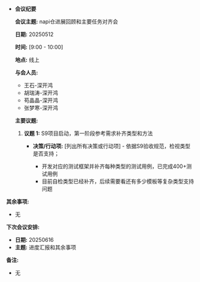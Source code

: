 - **会议纪要**

  **会议主题:** napi仓进展回顾和主要任务对齐会

  **日期:** 20250512

  **时间:** [9:00 - 10:00]

  **地点:** 线上

  **与会人员:**

  - 王石-深开鸿
  - 胡瑞涛-深开鸿
  - 苟晶晶-深开鸿
  - 张梦寒-深开鸿

  **主要议题:**

  1. **议题 1:** S9项目启动，第一阶段参考需求补齐类型和方法

     - **决策/行动项:** [列出所有决策或行动项]
           - 依据S9验收规范，检视类型是否支持；
     
       - 开发对应的测试框架并补齐每种类型的测试用例，已完成400+测试用例
       - 目前自检类型已经补齐，后续需要看还有多少模板等复杂类型支持问题

       

**其余事项:**

  - 无

  **下次会议安排:**

  - **日期:** 20250616
  - **主题:** 进度汇报和其余事项

  **备注:**

  - 无